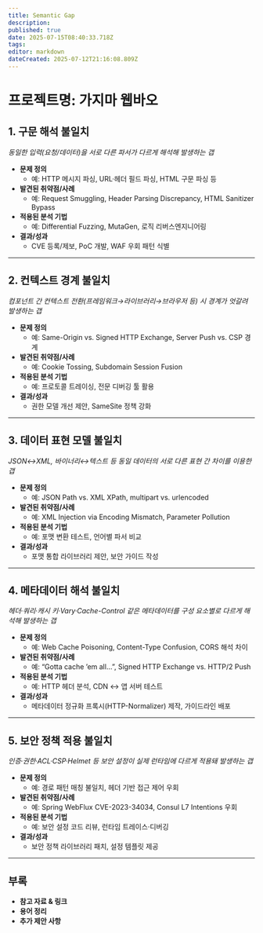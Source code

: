 ```yaml
---
title: Semantic Gap
description: 
published: true
date: 2025-07-15T08:40:33.718Z
tags: 
editor: markdown
dateCreated: 2025-07-12T21:16:08.809Z
---
```


# 프로젝트명: 가지마 웹바오
## 1. 구문 해석 불일치  
_동일한 입력(요청/데이터)을 서로 다른 파서가 다르게 해석해 발생하는 갭_

- **문제 정의**  
  - 예: HTTP 메시지 파싱, URL·헤더 필드 파싱, HTML 구문 파싱 등
- **발견된 취약점/사례**  
  - 예: Request Smuggling, Header Parsing Discrepancy, HTML Sanitizer Bypass
- **적용된 분석 기법**  
  - 예: Differential Fuzzing, MutaGen, 로직 리버스엔지니어링
- **결과/성과**  
  - CVE 등록/제보, PoC 개발, WAF 우회 패턴 식별  

---

## 2. 컨텍스트 경계 불일치  
_컴포넌트 간 컨텍스트 전환(프레임워크→라이브러리→브라우저 등) 시 경계가 엇갈려 발생하는 갭_

- **문제 정의**  
  - 예: Same-Origin vs. Signed HTTP Exchange, Server Push vs. CSP 경계
- **발견된 취약점/사례**  
  - 예: Cookie Tossing, Subdomain Session Fusion
- **적용된 분석 기법**  
  - 예: 프로토콜 트레이싱, 전문 디버깅 툴 활용
- **결과/성과**  
  - 권한 모델 개선 제안, SameSite 정책 강화  

---

## 3. 데이터 표현 모델 불일치  
_JSON↔XML, 바이너리↔텍스트 등 동일 데이터의 서로 다른 표현 간 차이를 이용한 갭_

- **문제 정의**  
  - 예: JSON Path vs. XML XPath, multipart vs. urlencoded
- **발견된 취약점/사례**  
  - 예: XML Injection via Encoding Mismatch, Parameter Pollution
- **적용된 분석 기법**  
  - 예: 포맷 변환 테스트, 언어별 파서 비교
- **결과/성과**  
  - 포맷 통합 라이브러리 제안, 보안 가이드 작성  

---

## 4. 메타데이터 해석 불일치  
_헤더·쿼리·캐시 키·Vary·Cache-Control 같은 메타데이터를 구성 요소별로 다르게 해석해 발생하는 갭_

- **문제 정의**  
  - 예: Web Cache Poisoning, Content-Type Confusion, CORS 해석 차이
- **발견된 취약점/사례**  
  - 예: “Gotta cache ’em all…”, Signed HTTP Exchange vs. HTTP/2 Push
- **적용된 분석 기법**  
  - 예: HTTP 헤더 분석, CDN ↔ 앱 서버 테스트
- **결과/성과**  
  - 메타데이터 정규화 프록시(HTTP-Normalizer) 제작, 가이드라인 배포  

---

## 5. 보안 정책 적용 불일치  
_인증·권한·ACL·CSP·Helmet 등 보안 설정이 실제 런타임에 다르게 적용돼 발생하는 갭_

- **문제 정의**  
  - 예: 경로 패턴 매칭 불일치, 헤더 기반 접근 제어 우회
- **발견된 취약점/사례**  
  - 예: Spring WebFlux CVE-2023-34034, Consul L7 Intentions 우회
- **적용된 분석 기법**  
  - 예: 보안 설정 코드 리뷰, 런타임 트레이스·디버깅
- **결과/성과**  
  - 보안 정책 라이브러리 패치, 설정 템플릿 제공  

---

## 부록  
- **참고 자료 & 링크**  
- **용어 정리**  
- **추가 제안 사항**  
